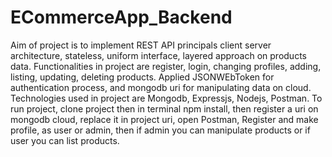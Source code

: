 # ECommerceApp_Backend
Aim of project is to implement REST API principals client server architecture, stateless, uniform interface, layered approach on products data.
Functionalities in project are register, login, changing profiles, adding, listing, updating, deleting products.
Applied JSONWEbToken for authentication process, and mongodb uri for manipulating data on cloud.
Technologies used in project are Mongodb, Expressjs, Nodejs, Postman.
To run project, clone project then in terminal npm install, then register a uri on mongodb cloud, replace it in project uri, open Postman, Register and make profile, as user or admin, then if admin you can manipulate products or if user you can list products. 
